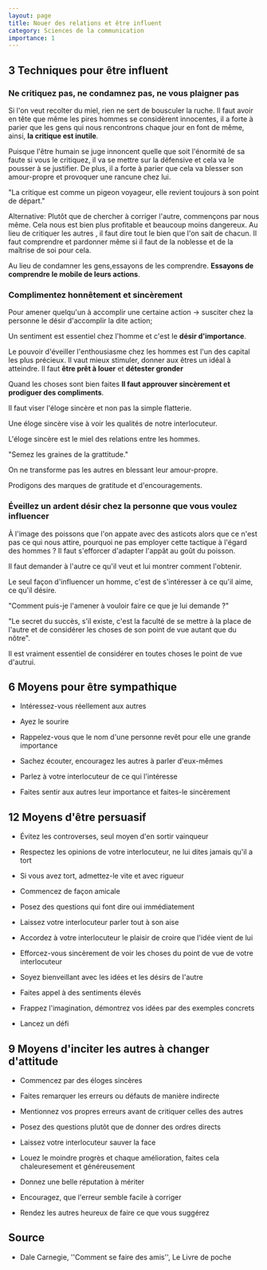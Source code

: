 ```yaml
---
layout: page
title: Nouer des relations et être influent
category: Sciences de la communication
importance: 1
---
```


## 3 Techniques pour être influent

### Ne critiquez pas, ne condamnez pas, ne vous plaigner pas
Si l'on veut recolter du miel, rien ne sert de bousculer la ruche. Il faut avoir en tête que même les pires hommes se considèrent innocentes, il a forte à parier que les gens qui nous rencontrons chaque jour en font de même, ainsi, **la critique est inutile**.

Puisque l'être humain se juge innoncent quelle que soit l'énormité de sa faute si vous le critiquez, il va se mettre sur la défensive et cela va le pousser à se justifier. De plus, il a forte à parier que cela va blesser son amour-propre et provoquer une rancune chez lui.

"La critique est comme un pigeon voyageur, elle revient toujours à son point de départ."

Alternative: Plutôt que de chercher à corriger l'autre, commençons par nous même. Cela nous est bien plus profitable et beaucoup moins dangereux.
Au lieu de critiquer les autres , il faut dire tout le bien que l'on sait de chacun. Il faut comprendre et pardonner même si il faut de la noblesse et de la maîtrise de soi pour cela.

Au lieu de condamner les gens,essayons de les comprendre. **Essayons de comprendre le mobile de leurs actions**.


### Complimentez honnêtement et sincèrement
Pour amener quelqu'un à accomplir une certaine action -> susciter chez la personne le désir d'accomplir la dite action;

Un sentiment est essentiel chez l'homme et c'est le **désir d'importance**.

Le pouvoir d'éveiller l'enthousiasme chez les hommes est l'un des capital les plus précieux.
Il vaut mieux stimuler, donner aux êtres un idéal à atteindre. Il faut **être prêt à louer** et **détester gronder**

Quand les choses sont bien faites **Il faut approuver sincèrement et prodiguer des compliments**.

Il faut viser l'éloge sincère et non pas la simple flatterie.

Une éloge sincère vise à voir les qualités de notre interlocuteur.

L'éloge sincère est le miel des relations entre les hommes.

"Semez les graines de la grattitude."

On ne transforme pas les autres en blessant leur amour-propre.

Prodigons des marques de gratitude et d'encouragements.


### Éveillez un ardent désir chez la personne que vous voulez influencer

À l'image des poissons que l'on appate avec des asticots alors que ce n'est pas ce qui nous attire, pourquoi ne pas employer cette tactique à l'égard des hommes ? Il faut s'efforcer d'adapter l'appât au goût du poisson.

Il faut demander à l'autre ce qu'il veut et lui montrer comment l'obtenir.

Le seul façon d'influencer un homme, c'est de s'intéresser à ce qu'il aime, ce qu'il désire.

"Comment puis-je l'amener à vouloir faire ce que je lui demande ?"

"Le secret du succès, s'il existe, c'est la faculté de se mettre à la place de l'autre et de considérer les choses de son point de vue autant que du nôtre".

Il est vraiment essentiel de considérer en toutes choses le point de vue d'autrui.

## 6 Moyens pour être sympathique

- Intéressez-vous réellement aux autres

- Ayez le sourire

- Rappelez-vous que le nom d'une personne revêt pour elle une grande importance

- Sachez écouter, encouragez les autres à parler d'eux-mêmes

- Parlez à votre interlocuteur de ce qui l'intéresse

- Faites sentir aux autres leur importance et faites-le sincèrement



## 12 Moyens d'être persuasif

- Évitez les controverses, seul moyen d'en sortir vainqueur

- Respectez les opinions de votre interlocuteur, ne lui dites jamais qu'il a tort

- Si vous avez tort, admettez-le vite et avec rigueur

- Commencez de façon amicale

- Posez des questions qui font dire oui immédiatement

- Laissez votre interlocuteur parler tout à son aise

- Accordez à votre interlocuteur le plaisir de croire que l'idée vient de lui

- Efforcez-vous sincèrement de voir les choses du point de vue de votre interlocuteur

- Soyez bienveillant avec les idées et les désirs de l'autre

- Faites appel à des sentiments élevés

- Frappez l'imagination, démontrez vos idées par des exemples concrets

- Lancez un défi



## 9 Moyens d'inciter les autres à changer d'attitude

- Commencez par des éloges sincères

- Faites remarquer les erreurs ou défauts de manière indirecte

- Mentionnez vos propres erreurs avant de critiquer celles des autres

- Posez des questions plutôt que de donner des ordres directs

- Laissez votre interlocuteur sauver la face

- Louez le moindre progrès et chaque amélioration, faites cela chaleuresement et généreusement

- Donnez une belle réputation à mériter

- Encouragez, que l'erreur semble facile à corriger

- Rendez les autres heureux de faire ce que vous suggérez



## Source
- Dale Carnegie, ''Comment se faire des amis'', Le Livre de poche
